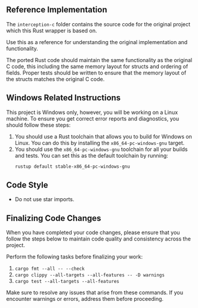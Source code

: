 ## Reference Implementation

The `interception-c` folder contains the source code for the original project which this Rust wrapper is based on.

Use this as a reference for understanding the original implementation and functionality.

The ported Rust code should maintain the same functionality as the original C code, this including the same memory
layout for structs and ordering of fields. Proper tests should be written to ensure that the memory layout of the
structs matches the original C code.

## Windows Related Instructions

This project is Windows only, however, you will be working on a Linux machine.
To ensure you get correct error reports and diagnostics, you should follow these steps:

1. You should use a Rust toolchain that allows you to build for Windows on Linux.
   You can do this by installing the `x86_64-pc-windows-gnu` target.
2. You should use the `x86_64-pc-windows-gnu` toolchain for all your builds and tests.
   You can set this as the default toolchain by running:
   ```bash
   rustup default stable-x86_64-pc-windows-gnu
   ```

## Code Style

- Do not use star imports.

## Finalizing Code Changes

When you have completed your code changes, please ensure that you follow the steps below to maintain code quality and
consistency across the project.

Perform the following tasks before finalizing your work:

1. `cargo fmt --all -- --check`
2. `cargo clippy --all-targets --all-features -- -D warnings`
3. `cargo test --all-targets --all-features`

Make sure to resolve any issues that arise from these commands. If you encounter warnings or errors, address them before
proceeding.
